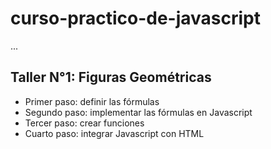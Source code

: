 # curso-practico-de-javascript

...

## Taller N°1: Figuras Geométricas

- Primer paso: definir las fórmulas
- Segundo paso: implementar las fórmulas en Javascript
- Tercer paso: crear funciones
- Cuarto paso: integrar Javascript con HTML 